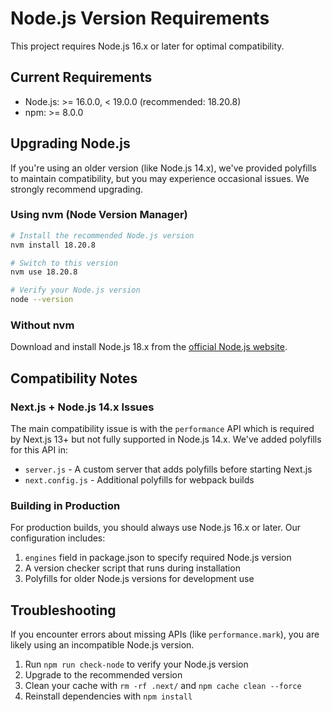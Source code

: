 # Node.js Version Requirements

This project requires Node.js 16.x or later for optimal compatibility.

## Current Requirements

- Node.js: >= 16.0.0, < 19.0.0 (recommended: 18.20.8)
- npm: >= 8.0.0

## Upgrading Node.js

If you're using an older version (like Node.js 14.x), we've provided polyfills to maintain compatibility, but you may experience occasional issues. We strongly recommend upgrading.

### Using nvm (Node Version Manager)

```bash
# Install the recommended Node.js version
nvm install 18.20.8

# Switch to this version
nvm use 18.20.8

# Verify your Node.js version
node --version
```

### Without nvm

Download and install Node.js 18.x from the [official Node.js website](https://nodejs.org/en/download/).

## Compatibility Notes

### Next.js + Node.js 14.x Issues

The main compatibility issue is with the `performance` API which is required by Next.js 13+ but not fully supported in Node.js 14.x. We've added polyfills for this API in:

- `server.js` - A custom server that adds polyfills before starting Next.js
- `next.config.js` - Additional polyfills for webpack builds

### Building in Production

For production builds, you should always use Node.js 16.x or later. Our configuration includes:

1. `engines` field in package.json to specify required Node.js version
2. A version checker script that runs during installation
3. Polyfills for older Node.js versions for development use

## Troubleshooting

If you encounter errors about missing APIs (like `performance.mark`), you are likely using an incompatible Node.js version.

1. Run `npm run check-node` to verify your Node.js version
2. Upgrade to the recommended version
3. Clean your cache with `rm -rf .next/` and `npm cache clean --force`
4. Reinstall dependencies with `npm install` 